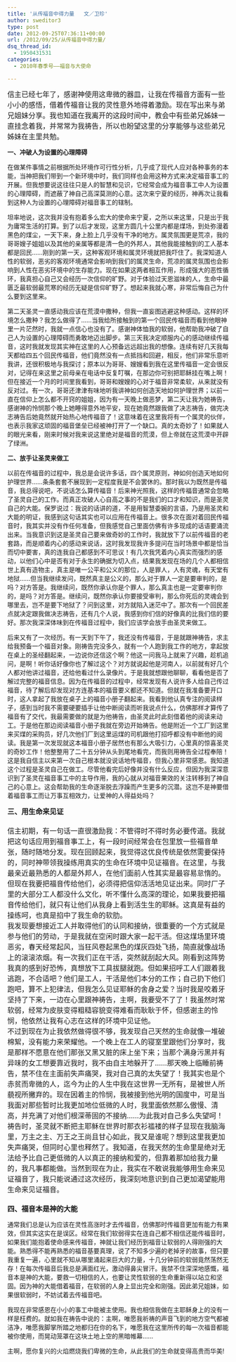```yaml
---
title: '从传福音中得力量   文／卫珍'
author: sweditor3
type: post
date: 2012-09-25T07:36:11+00:00
url: /2012/09/25/从传福音中得力量/
dsq_thread_id:
  - 1950431531
categories:
  - 2010年春季号——福音与大使命

---
```

<span style="font-size: medium;">信主已经七年了，感谢神使用这卑微的器皿，让我在传福音方面有一些小小的感悟，借着传福音让我的灵性意外地得着激励。现在写出来与弟兄姐妹分享。我也知道在我离开的这段时间中，教会中有些弟兄姊妹一直挂念着我，并常常为我祷告，所以也盼望这里的分享能够与这些弟兄姊妹在主里共勉。</span>

**一、冲破人为设置的心理障碍**

在做某件事情之前根据所处环境作可行性分析，几乎成了现代人应对各种事务的本能，当神把我们带到一个新环境中时，我们同样也会用这种方式来决定福音事工的开展。但我想要说这往往只是人的智慧和见识，它经常会成为福音事工中人为设置的心理障碍，而遮蔽了神自己高深莫测的心意。这次来宁夏的经历，神再次让我看到这种人为设置的心理障碍对福音事工的辖制。
  
坦率地说，这次我并没有抱着多么宏大的使命来宁夏，之所以来这里，只是出于我为庸常生活的打算。到了以后才发现，这里方圆几十公里内都是煤场，到处弥漫着黑色的煤尘，一天下来，身上脸上几乎没有干净的地方。属灵氛围更是荒凉，我的哥哥嫂子姐姐以及其他的亲属等都是清一色的外邦人，其他我能接触到的工人基本都是回民&#8230;&#8230;刚到的第一天，这种客观环境和属灵环境就把我吓住了。我深知道人性的软弱，恶劣的客观环境通常会影响到我们的属灵生命，荒凉的属灵氛围也会影响到人性在恶劣环境中的生存能力。现在如果这两者相互作用，形成强大的恶性循环，我真担心自己又会经历一次信仰的旷野。对于体验过天恩滋味的人，生命中最匮乏最软弱最荒寒的经历无疑是信仰旷野了。想起来我就心寒，非常后悔自己为什么要到这里来。
  
第二天圣灵一直感动我应该在荒漠中撒种，但我一直妄图逃避这种感动。这样的环境怎么撒种？我怎么做得了&#8230;&#8230;当我给所接触到的第一个回民传福音而看到他眼神里一片茫然时，我就一点信心也没有了。感谢神体恤我的软弱，他帮助我冲破了自己人为设置的心理障碍而勇敢地迈出脚步。第三天我决定顺服内心的感动继续传福音，这时我就发现其实神在这里的人心预备远远超出我的想像。连续有好几天我每天都给四五个回民传福音，他们竟然没有一点抵挡和回避，相反，他们非常乐意听我讲，还很积极地与我探讨；原本以为哥哥、嫂嫂看到我在这里传福音一定会很反对，记得在来这里之前母亲在电话中反复叮嘱，在那边你可别把耶稣挂在嘴上啊！但在接近一个月的时间里我看到，哥哥和嫂嫂的心对于福音非常柔软，从来就没有反对过。有一次，哥哥还津津有味地听我讲神如何创造天地如何护理世界；以前一直在信仰上怎么都不开窍的姐姐，因为有一天晚上做恶梦，第二天让我为她祷告，感谢神的怜悯那个晚上她睡得意外地平安，现在她竟然跟我做了决志祷告，做完决志祷告后她竟然就开始热心地传福音了！这意味着在这里我将有一个属灵的伙伴，也表示我家这顽固的福音堡垒已经被神打开了一个缺口。真的太奇妙了！如果就人的眼光来看，刚来时候对我来说这里绝对是福音的荒漠，但上帝就在这荒漠中开辟了绿洲。

**二、放手让圣灵来做工**

以前在传福音的过程中，我总是会说许多话，四个属灵原则，神如何创造天地如何护理世界&#8230;&#8230;条条套套不展现到一定程度我是不会罢休的。那时我以为既然是传福音，我总得说吧，不说话怎么算传福音！后来神光照我，这样的传福音通常会忽略了圣灵自己的工作。而真正攻破人心自高之事的不是我们的口才和知识，而是圣灵自己的大能。保罗说过：我说的话讲的道，不是用智慧委婉的言语，乃是用圣灵和大能的明证，我感到这句话其实也可以应用在传福音上。很多次在面对着回民传福音时，我其实并没有作任何准备，但我感觉自己里面仿佛有许多现成的话语要涌流出来。当我意识到这是圣灵自己要来做奇妙的工作时，我就放下了以前传福音的老套路，而是顺着内心的感动来说话，这时我发现我许多提问在当时场景中都是恰当而切中要害，真的连我自己都感到不可思议！有几次我凭着内心真实而强烈的感动，以他们心中是否有对于永生的确据为切入点，结果我发现在场的几个人都相信世上真有造物主，真主是唯一公平和公义的那位，人是罪人，人有灵魂，有天堂有地狱&#8230;&#8230;但当我继续发问，既然真主是公义的，那么对于罪人一定是要审判的，是吗？对方答是。我继续问，既然你承认你是个罪人，那么真主也是一定要审判你的，是吗？对方答是。继续问，既然你承认你要接受审判，那么你死后的灵魂会到哪里去，岂不是要下地狱了？问到这里，对方就陷入迷茫中了。那次有一个回民差点就决定跟我做决志祷告，还有几个人说，我感到你们信的好像真的比我们信的要好。那次我深深体味到在传福音过程中，我们应该学会放手由圣灵来做工。
  
后来又有了一次经历。有一天到下午了，我还没有传福音，于是就跟神祷告，求主给我预备一个福音对象。刚祷告完没多久，就有一个人跑到我工作的地方，拿起放在桌上的圣经翻起来，一边说你还信这个啊？他这一问我马上就来了兴趣，趁机追问，是啊！听你话好像你也了解过这个？对方就说起他是河南人，以前就有好几个人都对他讲过福音，还给他看过什么录像片。于是我就想跟他聊聊，看看他是否了解过完整的福音信息。因为在传福音的过程中，经常发现有人说许多人给自己传过福音，待了解后却发现对方连基本的福音要义都还不知道。但就在我准备要开口时，这人拿起了我放在桌子上的福音小册子翻起来。我看到他认真专注的阅读样子，感到当时我不需要硬要插手让他中断阅读而听我说点什么，仿佛那样才算传了福音有了交代，我最需要做的就是为他祷告，由圣灵此时此刻借着他的阅读来动工。于是他在那边阅读福音小册子我就在旁边开始祷告。他是附近一个工厂到这里来买煤的采购员，好几次他们厂到这里运煤的司机跟他打招呼都没有中断他的阅读。我是第一次发现就这本福音小册子居然也有那么大吸引力，心里真的惊喜圣灵的奇妙工作！他整整用了二十五分钟从头到尾地看完，而我则用祷告全过程奉陪！这是我自信主以来第一次自己根本就没说话地传福音，但我心里非常感恩。我知道这个过程是圣灵自己在做工。尽管他看完后好像并没有什么反应，但因为我深深意识到了圣灵在福音事工中的主导作用，我的心就从对福音果效的关注转移到了神自己的心意上。这会帮助我的生命逐渐脱去浮躁而产生更多的沉潜。这岂不是神要借着福音事工而让万事互相效力，让爱神的人得益处吗？

<span style="font-size: medium;"><strong>三、用生命来见证<br /> </strong><br /> 信主初期，有一句话一直很激励我：不管得时不得时务必要传道。我就把这句话应用到福音事工上，有一段时间经常会在包里放一些福音单张，随时随地分发。现在回顾起来，我觉得这优良传统是依然需要保持的，同时神带领我操练用真实的生命在环境中见证福音。在这里，与我最亲近最熟悉的人都是外邦人，在他们面前人性其实是最容易怠惰的。但现在我要把福音传给他们，必须得把信仰活活地见证出来。同时厂子里的大部分工人都没什么文化，听不懂什么高深的理论，如果我要把福音传给他们，就只有让他们从我身上看到活生生的耶稣。这真是有益的操练呵，也真是掐中了我生命的软肋。<br /> 我发现要想接近工人并取得他们的认同和接纳，很重要的一个方式就是参与他们的劳动，于是我就在空闲时跟大家一起干活。但这煤场里环境恶劣，春天经常起风，当狂风卷起黑色的煤灰四处飞扬，简直就像战场上的滚滚浓烟。有一次我们正在干活，突然就刮起大风。刚看到这阵势我真的感到好恐怖，真想放下工具拔腿就跑。但如果招呼工人们跟着我逃跑，不合适吧？他们是工人，干活是他们本分的工作；自己扔下他们跑吧，算不上犯律法，但我怎么见证耶稣的舍身之爱？当时我是咬着牙坚持了下来，一边在心里跟神祷告，主啊，我要受不了了！我虽然时常软弱，经常为皮肤变得粗糙容貌变得难看而耿耿于怀，但感谢主的怜悯，他依然让我有心志在这样的环境中见证他。<br /> 不过到现在为止我依然做得很不够，我发现自己天然的生命就像一堆破棉絮，没有能力来荣耀他。一个晚上在工人的寝室里跟他们分享时，我是那样不愿意在他们那张又黑又脏的床上坐下来；当那个满身污黑并有异味的女工想要靠近我时，我不由自主地躲开了&#8230;&#8230;那天晚上临睡前祷告，禁不住在主面前失声痛哭，我对自己真的太失望了！我其实也是个赤贫而卑微的人，迄今为止的人生中我在这世界一无所有，是被世人所藐视所撇弃的。现在因着主的怜悯，我被接到他光明的国度中，可是当我面对那些暂时比我更加地位低微的人时，我里面依然那么傲慢、清高，并充满了对他们根深蒂固的不接纳&#8230;&#8230;为此我对自己多么失望呵！祷告时，圣灵就不断把主耶稣在世界时那衣衫褴褛的样子显现在我脑海里，万主之主、万王之王尚且甘心如此，我又是谁呢？想到这里我更加失声痛哭，但同时心里也释然了。我知道，在我天然的生命里是绝对无法给予比自己更低微的人以真正的接纳和爱的，但靠着那加给我力量的，我凡事都能做。当然到现在为止，我实在不敢说我能够用生命来见证福音了，我只能说通过这次经历，我深刻地意识到自己更加渴望能用生命来见证福音。<br /> </span><span style="font-size: medium;"><strong><br /> 四、福音本是神的大能</strong></span>

通常我们总是认为应该在灵性高涨时才去传福音，仿佛那时传福音更加有能力有果效，但其实这实在是误区。经常在我们软弱得实在连自己都不相信还能传福音时，如果我们能抱着使命感来传福音，神就让我们经历到福音让软弱的人得刚强的大能。熟悉得不能再熟悉的福音基要真理，说了不知多少遍的老掉牙的故事，但只要我重复一遍，心里就不知从哪里涌起来巨大的力量，十几分钟前的软弱竟然荡然无存！在每次传福音后我总是满面红光，激动得鼻尖冒汗。我禁不住深深地感慨，福音本是神的大能，要救一切相信的人，也要让灵性软弱的生命重新得以站立和坚固。因为神的大能借着福音，在软弱的人身上显出完全和刚强。因此弟兄姐妹，如果很软弱时，不妨试着去传福音吧。
  
我现在非常感恩在小小的事工中能被主使用。我也相信我做在主耶稣身上的没有一样是枉费的。就如我在祷告中说的：主啊，唯愿我祈祷的声音飞到的地方空气都被洁净，唯愿我脚掌所踏之地都归在你的名下，唯愿我在这里所传的每一次福音都能被你使用，而晃动笼罩在这块土地上空的黑暗帷幕&#8230;&#8230;
  
主啊，愿你复兴的火焰燃烧我们卑微的生命，从此我们的生命就变得高贵而华美!
